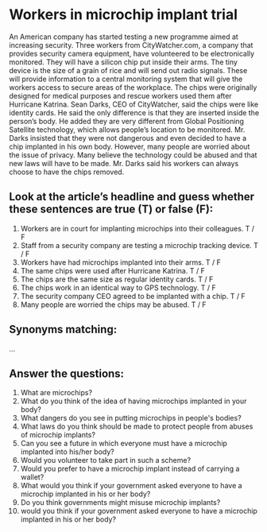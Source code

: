 # Workers in microchip implant trial  

An American company has started testing a new programme aimed at increasing security. Three workers from CityWatcher.com, a company that provides security camera equipment, have volunteered to be electronically monitored. They will have a silicon chip put inside their arms. The tiny device is the size of a grain of rice and will send out radio signals. These will provide information to a central monitoring system that will give the workers access to secure areas of the workplace. The chips were originally designed for medical purposes and rescue workers used them after Hurricane Katrina. Sean Darks, CEO of CityWatcher, said the chips were like identity cards. He said the only difference is that they are inserted inside the person’s body. He added they are very different from Global Positioning Satellite technology, which allows people’s location to be monitored. Mr. Darks insisted that they were not dangerous and even decided to have a chip implanted in his own body. However, many people are worried about the issue of privacy. Many believe the technology could be abused and that new laws will have to be made. Mr. Darks said his workers can always choose to have the chips removed.  

##  Look at the article’s headline and guess whether these sentences are true (T) or false (F):  

1. Workers are in court for implanting microchips into their colleagues. T / F
2. Staff from a security company are testing a microchip tracking device. T / F
3. Workers have had microchips implanted into their arms. T / F
4. The same chips were used after Hurricane Katrina. T / F
5. The chips are the same size as regular identity cards. T / F
6. The chips work in an identical way to GPS technology. T / F
7. The security company CEO agreed to be implanted with a chip. T / F
8. Many people are worried the chips may be abused. T / F

## Synonyms matching:  

...

## Answer the questions:  

1. What are microchips?
2. What do you think of the idea of having microchips implanted in your body?
3. What dangers do you see in putting microchips in people's bodies?
4. What laws do you think should be made to protect people from abuses of microchip implants?
5. Can you see a future in which everyone must have a microchip implanted into his/her body?
6. Would you volunteer to take part in such a scheme?
7. Would you prefer to have a microchip implant instead of carrying a wallet?
8. What would you think if your government asked everyone to have a microchip implanted in his or her body?
9. Do you think governments might misuse microchip implants?
10. would you think if your government asked everyone to have a microchip implanted in his or her body?
